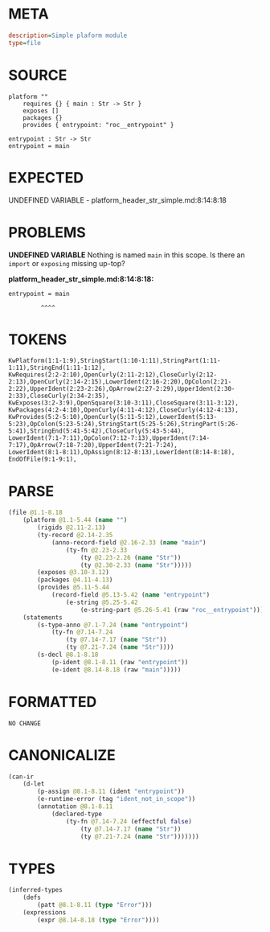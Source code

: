 # META
~~~ini
description=Simple plaform module
type=file
~~~
# SOURCE
~~~roc
platform ""
	requires {} { main : Str -> Str }
	exposes []
	packages {}
	provides { entrypoint: "roc__entrypoint" }

entrypoint : Str -> Str
entrypoint = main
~~~
# EXPECTED
UNDEFINED VARIABLE - platform_header_str_simple.md:8:14:8:18
# PROBLEMS
**UNDEFINED VARIABLE**
Nothing is named `main` in this scope.
Is there an `import` or `exposing` missing up-top?

**platform_header_str_simple.md:8:14:8:18:**
```roc
entrypoint = main
```
             ^^^^


# TOKENS
~~~zig
KwPlatform(1:1-1:9),StringStart(1:10-1:11),StringPart(1:11-1:11),StringEnd(1:11-1:12),
KwRequires(2:2-2:10),OpenCurly(2:11-2:12),CloseCurly(2:12-2:13),OpenCurly(2:14-2:15),LowerIdent(2:16-2:20),OpColon(2:21-2:22),UpperIdent(2:23-2:26),OpArrow(2:27-2:29),UpperIdent(2:30-2:33),CloseCurly(2:34-2:35),
KwExposes(3:2-3:9),OpenSquare(3:10-3:11),CloseSquare(3:11-3:12),
KwPackages(4:2-4:10),OpenCurly(4:11-4:12),CloseCurly(4:12-4:13),
KwProvides(5:2-5:10),OpenCurly(5:11-5:12),LowerIdent(5:13-5:23),OpColon(5:23-5:24),StringStart(5:25-5:26),StringPart(5:26-5:41),StringEnd(5:41-5:42),CloseCurly(5:43-5:44),
LowerIdent(7:1-7:11),OpColon(7:12-7:13),UpperIdent(7:14-7:17),OpArrow(7:18-7:20),UpperIdent(7:21-7:24),
LowerIdent(8:1-8:11),OpAssign(8:12-8:13),LowerIdent(8:14-8:18),
EndOfFile(9:1-9:1),
~~~
# PARSE
~~~clojure
(file @1.1-8.18
	(platform @1.1-5.44 (name "")
		(rigids @2.11-2.13)
		(ty-record @2.14-2.35
			(anno-record-field @2.16-2.33 (name "main")
				(ty-fn @2.23-2.33
					(ty @2.23-2.26 (name "Str"))
					(ty @2.30-2.33 (name "Str")))))
		(exposes @3.10-3.12)
		(packages @4.11-4.13)
		(provides @5.11-5.44
			(record-field @5.13-5.42 (name "entrypoint")
				(e-string @5.25-5.42
					(e-string-part @5.26-5.41 (raw "roc__entrypoint"))))))
	(statements
		(s-type-anno @7.1-7.24 (name "entrypoint")
			(ty-fn @7.14-7.24
				(ty @7.14-7.17 (name "Str"))
				(ty @7.21-7.24 (name "Str"))))
		(s-decl @8.1-8.18
			(p-ident @8.1-8.11 (raw "entrypoint"))
			(e-ident @8.14-8.18 (raw "main")))))
~~~
# FORMATTED
~~~roc
NO CHANGE
~~~
# CANONICALIZE
~~~clojure
(can-ir
	(d-let
		(p-assign @8.1-8.11 (ident "entrypoint"))
		(e-runtime-error (tag "ident_not_in_scope"))
		(annotation @8.1-8.11
			(declared-type
				(ty-fn @7.14-7.24 (effectful false)
					(ty @7.14-7.17 (name "Str"))
					(ty @7.21-7.24 (name "Str")))))))
~~~
# TYPES
~~~clojure
(inferred-types
	(defs
		(patt @8.1-8.11 (type "Error")))
	(expressions
		(expr @8.14-8.18 (type "Error"))))
~~~
